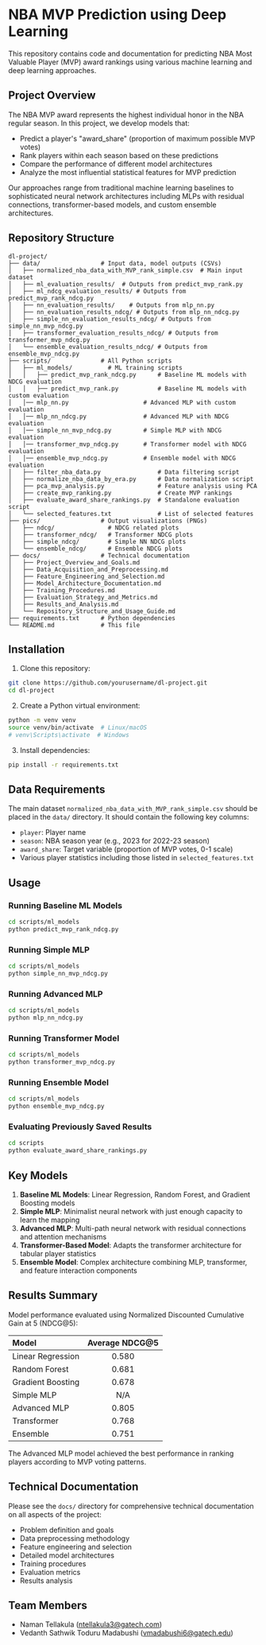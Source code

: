 # NBA MVP Prediction using Deep Learning

This repository contains code and documentation for predicting NBA Most Valuable Player (MVP) award rankings using various machine learning and deep learning approaches.

## Project Overview

The NBA MVP award represents the highest individual honor in the NBA regular season. In this project, we develop models that:
- Predict a player's "award_share" (proportion of maximum possible MVP votes)
- Rank players within each season based on these predictions
- Compare the performance of different model architectures
- Analyze the most influential statistical features for MVP prediction

Our approaches range from traditional machine learning baselines to sophisticated neural network architectures including MLPs with residual connections, transformer-based models, and custom ensemble architectures.

## Repository Structure

```
dl-project/
├── data/                 # Input data, model outputs (CSVs)
│   ├── normalized_nba_data_with_MVP_rank_simple.csv  # Main input dataset
│   ├── ml_evaluation_results/  # Outputs from predict_mvp_rank.py
│   ├── ml_ndcg_evaluation_results/ # Outputs from predict_mvp_rank_ndcg.py
│   ├── nn_evaluation_results/    # Outputs from mlp_nn.py
│   ├── nn_evaluation_results_ndcg/ # Outputs from mlp_nn_ndcg.py
│   ├── simple_nn_evaluation_results_ndcg/ # Outputs from simple_nn_mvp_ndcg.py
│   ├── transformer_evaluation_results_ndcg/ # Outputs from transformer_mvp_ndcg.py
│   └── ensemble_evaluation_results_ndcg/ # Outputs from ensemble_mvp_ndcg.py
├── scripts/              # All Python scripts
│   ├── ml_models/          # ML training scripts
│   │   ├── predict_mvp_rank_ndcg.py      # Baseline ML models with NDCG evaluation
│   │   ├── predict_mvp_rank.py           # Baseline ML models with custom evaluation
│   │── mlp_nn.py                     # Advanced MLP with custom evaluation
│   │── mlp_nn_ndcg.py                # Advanced MLP with NDCG evaluation
│   │── simple_nn_mvp_ndcg.py         # Simple MLP with NDCG evaluation
│   │── transformer_mvp_ndcg.py       # Transformer model with NDCG evaluation
│   │── ensemble_mvp_ndcg.py          # Ensemble model with NDCG evaluation
│   ├── filter_nba_data.py                # Data filtering script
│   ├── normalize_nba_data_by_era.py      # Data normalization script
│   ├── pca_mvp_analysis.py               # Feature analysis using PCA
│   ├── create_mvp_ranking.py             # Create MVP rankings
│   ├── evaluate_award_share_rankings.py  # Standalone evaluation script
│   └── selected_features.txt             # List of selected features
├── pics/                 # Output visualizations (PNGs)
│   ├── ndcg/               # NDCG related plots
│   ├── transformer_ndcg/   # Transformer NDCG plots
│   ├── simple_ndcg/        # Simple NN NDCG plots
│   └── ensemble_ndcg/      # Ensemble NDCG plots
├── docs/                 # Technical documentation
│   ├── Project_Overview_and_Goals.md
│   ├── Data_Acquisition_and_Preprocessing.md
│   ├── Feature_Engineering_and_Selection.md
│   ├── Model_Architecture_Documentation.md
│   ├── Training_Procedures.md
│   ├── Evaluation_Strategy_and_Metrics.md
│   ├── Results_and_Analysis.md
│   └── Repository_Structure_and_Usage_Guide.md
├── requirements.txt      # Python dependencies
└── README.md             # This file
```

## Installation

1. Clone this repository:
```bash
git clone https://github.com/yourusername/dl-project.git
cd dl-project
```

2. Create a Python virtual environment:
```bash
python -m venv venv
source venv/bin/activate  # Linux/macOS
# venv\Scripts\activate  # Windows
```

3. Install dependencies:
```bash
pip install -r requirements.txt
```

## Data Requirements

The main dataset `normalized_nba_data_with_MVP_rank_simple.csv` should be placed in the `data/` directory. It should contain the following key columns:
- `player`: Player name
- `season`: NBA season year (e.g., 2023 for 2022-23 season)
- `award_share`: Target variable (proportion of MVP votes, 0-1 scale)
- Various player statistics including those listed in `selected_features.txt`

## Usage

### Running Baseline ML Models
```bash
cd scripts/ml_models
python predict_mvp_rank_ndcg.py
```

### Running Simple MLP
```bash
cd scripts/ml_models
python simple_nn_mvp_ndcg.py
```

### Running Advanced MLP
```bash
cd scripts/ml_models
python mlp_nn_ndcg.py
```

### Running Transformer Model
```bash
cd scripts/ml_models
python transformer_mvp_ndcg.py
```

### Running Ensemble Model
```bash
cd scripts/ml_models
python ensemble_mvp_ndcg.py
```

### Evaluating Previously Saved Results
```bash
cd scripts
python evaluate_award_share_rankings.py
```

## Key Models

1. **Baseline ML Models**: Linear Regression, Random Forest, and Gradient Boosting models
2. **Simple MLP**: Minimalist neural network with just enough capacity to learn the mapping
3. **Advanced MLP**: Multi-path neural network with residual connections and attention mechanisms
4. **Transformer-Based Model**: Adapts the transformer architecture for tabular player statistics
5. **Ensemble Model**: Complex architecture combining MLP, transformer, and feature interaction components

## Results Summary

Model performance evaluated using Normalized Discounted Cumulative Gain at 5 (NDCG@5):

| Model              | Average NDCG@5 |
|:-------------------|:--------------:|
| Linear Regression  | 0.580          |
| Random Forest      | 0.681          |
| Gradient Boosting  | 0.678          |
| Simple MLP         | N/A            |
| Advanced MLP       | 0.805          |
| Transformer        | 0.768          |
| Ensemble           | 0.751          |

The Advanced MLP model achieved the best performance in ranking players according to MVP voting patterns.

## Technical Documentation

Please see the `docs/` directory for comprehensive technical documentation on all aspects of the project:
- Problem definition and goals
- Data preprocessing methodology
- Feature engineering and selection
- Detailed model architectures
- Training procedures
- Evaluation metrics
- Results analysis

## Team Members

- Naman Tellakula (ntellakula3@gatech.com)
- Vedanth Sathwik Toduru Madabushi (vmadabushi6@gatech.edu)